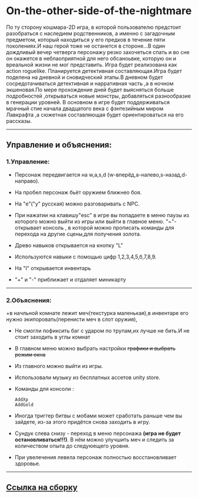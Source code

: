 # **On-the-other-side-of-the-nightmare**
По ту сторону кошмара-2D игра, в которой пользователю предстоит разобраться с наследием родственников, а именно с загадочным предметом, который находиться у его предков в течение пяти поколениях.И наш герой тоже не останется в стороне...В один дождливый вечер четверга персонажу резко захочеться спать и во сне он окажется в неблаоприятной для него обсаноьвке, которую он и вреальной жизни не мог представить.
Игра будет реализована как action roguelike. Планируется детективная составляющая.Игра будет поделена на дневной и сновидческий этапы.В дневном будет сосредотачиваться детективная и нарративная часть ,а в ночном экшеновая.По мере
прохождение дней будет выясняться больше подробностей ,открываться новые монстры, добавляться разнообразие в генерации уровней.
В основном в игре будет поддерживаться мрачный стие начала двадцатого века с фэнтезийным миром Лавкрафта ,а сюжетная составляющая будет ориентироваться на его рассказы.
___

## **Управление и объяснения:**


### **1.Управление:**

+ Персонаж передвигается на w,a,s,d (w-вперёд,a-налево,s-назад,d-направо).

+ На пробел персонаж бьёт оружием ближнео боя.

+ На "e"("у" русская) можно разговаривать с NPC.

+ При нажатии на клавишу"esc" в игре вы попадаете в меню паузы из которого можно выйти из игры или выйти в главное меню.
  "~"-открывает консоль , в которой можно прописать команды для перехода на другие сцены,для получения золота.
  
+ Древо навыков открывается на кнопку "L"

+ Используются навыки с помощью цифр 1,2,3,4,5,б,7,8,9.

+ На "I" открывается инвентарь

+ "+" и "-" приближает и отдаляет миникарту


___

### **2.Объяснения:**

+в начльной комнате лежит меч(текстурка маленькая),в инвентаре его нужно экипоровать(перенисти меч в слот оружия),

+ Не смогли пофиксить баг с ударом по трупам,их лучше не бить.И не стоит заходить в углы комнат

+ В главном меню можно выбрать настройки ~~графики и выбрать режим окна~~

+ Из главного можно выйти из игры.

+ Использовали музыку из бесплатных ассетов unity store.

+ Команды для консоли :
  ```
  AddXp
  AddGold
  ```
 + Иногда триггер битвы с мобами может сработать раньше чем вы зайдете, из-за этого придётся снова заходить в игру.
 
 + Сундук слева снизу - переход в меню персонажа **(игра не будет остановливаться!!!)**. В нём можно улучшить меч и следить за количеством опыта до следуюещего уровня.

 + При увелечения левела персонаж полностью восстановливает здоровье.
___
## [Ссылка на сборку](https://disk.yandex.ru/d/3PLKv532efU0QA)
